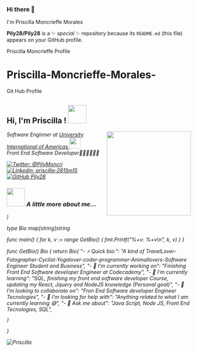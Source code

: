 ### Hi there 👋

I'm Priscilla Moncrieffe Morales

**Pily28/Pily28** is a ✨ _special_ ✨ repository because its `README.md` (this file) appears on your GitHub profile.

Priscilla Moncrieffe Profile


# Priscilla-Moncrieffe-Morales-
Git Hub Profile


<h2> Hi, I'm Priscilla ! <img src="https://user-images.githubusercontent.com/87598302/150201115-ccbb6de4-5f9d-4e03-be6d-e9fa31b81469.jpg" width="50"></h2>
<img align='right' src="https://media.giphy.com/media/ieyl9zmCjO4b4t6qoY/giphy.gif" width="230">
<p><em>Software Enginner at <a href="http://www.unb.br">University International of Americas </a><img src="https://media.giphy.com/media/fYSnHlufseco8Fh93Z/giphy.gif" width="30"></br>Front End Software Developer👩🏻‍💻👩🏻‍💻
	
[![Twitter: @PilyMoncri](https://img.shields.io/twitter/follow/PilyMoncri?style=social)](https://twitter.com/PilyMoncri)
[![Linkedin: priscilla-2815m15](https://img.shields.io/badge/-priscilla-2815m15-blue?style=flat-square&logo=Linkedin&logoColor=white&link=www.linkedin.com/in/priscilla-2815m15/)](www.linkedin.com/in/priscilla-2815m15)
[![GitHub Pily28](https://img.shields.io/github/followers/Pily28?label=follow&style=social)](https://github.com/Pily28?tab=repositories)
### <img src="https://media.giphy.com/media/VgCDAzcKvsR6OM0uWg/giphy.gif" width="50"> A little more about me...  




)

type Bio map[string]string

func main() {
	for k, v := range GetBio() {
		fmt.Printf("%+v: %+v\n", k, v)
	}
}

func GetBio() Bio {
	return Bio{
		"- ⚡ Quick bio:":                    "A kind of TravelLover-Fotographer-Cyclist-Yogalover-coder-programmer-Animallovers-Software Engineer Student and Business",
		"- 🔭 I’m currently working on":      "Finishing Front End Software developer Engineer at Codecademy",
		"- 🌱 I’m currently learning":        "SQL, finishing my front end software developer Course, updating my React, Jquery and NodeJS knowledge (Personal goal)",
		"- 👯 I’m looking to collaborate on": "Fron End Software developer Engineer Tecnologies",
		"- 🤔 I’m looking for help with":     "Anything related to what I am currently learning 😅",
		"- 💬 Ask me about":                  "Java Script, Node JS, Front End Tecnologies, SQL",
		
	}
}




![Priscilla](https://user-images.githubusercontent.com/87598302/148138525-7e80e576-c33d-47c3-97d8-c5e42fa77dec.jpg)




